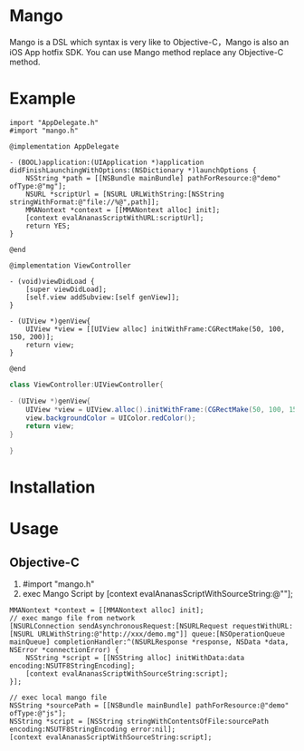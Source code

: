 # Mango
Mango is a DSL which syntax is very like to Objective-C，Mango is also an iOS  App hotfix SDK. You can use Mango method replace any Objective-C method.


# Example
```objc
import "AppDelegate.h"
#import "mango.h"

@implementation AppDelegate

- (BOOL)application:(UIApplication *)application didFinishLaunchingWithOptions:(NSDictionary *)launchOptions {
    NSString *path = [[NSBundle mainBundle] pathForResource:@"demo" ofType:@"mg"];
    NSURL *scriptUrl = [NSURL URLWithString:[NSString stringWithFormat:@"file://%@",path]];
    MMANontext *context = [[MMANontext alloc] init];
    [context evalAnanasScriptWithURL:scriptUrl];
    return YES;
}

@end

@implementation ViewController

- (void)viewDidLoad {
    [super viewDidLoad];
    [self.view addSubview:[self genView]];
}

- (UIView *)genView{
    UIView *view = [[UIView alloc] initWithFrame:CGRectMake(50, 100, 150, 200)];
    return view;
}

@end

```

```java
class ViewController:UIViewController{

- (UIView *)genView{
    UIView *view = UIView.alloc().initWithFrame:(CGRectMake(50, 100, 150, 200));
    view.backgroundColor = UIColor.redColor();
    return view;
}

}

```

# Installation

# Usage
## Objective-C

1. #import "mango.h"
2. exec Mango Script by [context evalAnanasScriptWithSourceString:@""];

```objc
MMANontext *context = [[MMANontext alloc] init];
// exec mango file from network
[NSURLConnection sendAsynchronousRequest:[NSURLRequest requestWithURL:[NSURL URLWithString:@"http://xxx/demo.mg"]] queue:[NSOperationQueue mainQueue] completionHandler:^(NSURLResponse *response, NSData *data, NSError *connectionError) {
    NSString *script = [[NSString alloc] initWithData:data encoding:NSUTF8StringEncoding];
    [context evalAnanasScriptWithSourceString:script];
}];
	
// exec local mango file
NSString *sourcePath = [[NSBundle mainBundle] pathForResource:@"demo" ofType:@"js"];
NSString *script = [NSString stringWithContentsOfFile:sourcePath encoding:NSUTF8StringEncoding error:nil];
[context evalAnanasScriptWithSourceString:script];
```




